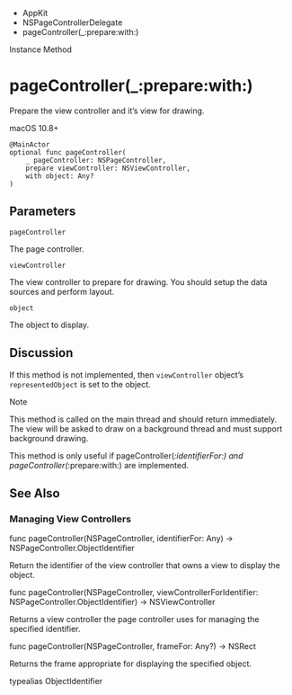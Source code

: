 

- AppKit
- NSPageControllerDelegate
-  pageController(\_:prepare:with:) 

Instance Method

# pageController(\_:prepare:with:)

Prepare the view controller and it’s view for drawing.

macOS 10.8+

``` source
@MainActor
optional func pageController(
    _ pageController: NSPageController,
    prepare viewController: NSViewController,
    with object: Any?
)
```

## Parameters 

`pageController`  

The page controller.

`viewController`  

The view controller to prepare for drawing. You should setup the data sources and perform layout.

`object`  

The object to display.

## Discussion

If this method is not implemented, then `viewController` object’s `representedObject` is set to the object.

Note

This method is called on the main thread and should return immediately. The view will be asked to draw on a background thread and must support background drawing.

This method is only useful if pageController(_:identifierFor:) and pageController(_:prepare:with:) are implemented.

## See Also

### Managing View Controllers

func pageController(NSPageController, identifierFor: Any) -> NSPageController.ObjectIdentifier

Return the identifier of the view controller that owns a view to display the object.

func pageController(NSPageController, viewControllerForIdentifier: NSPageController.ObjectIdentifier) -> NSViewController

Returns a view controller the page controller uses for managing the specified identifier.

func pageController(NSPageController, frameFor: Any?) -> NSRect

Returns the frame appropriate for displaying the specified object.

typealias ObjectIdentifier

